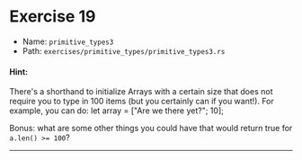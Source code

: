 # Exercise 19

- Name: ```primitive_types3```
- Path: ```exercises/primitive_types/primitive_types3.rs```
#### Hint: 

There's a shorthand to initialize Arrays with a certain size that does not
require you to type in 100 items (but you certainly can if you want!).
For example, you can do:
let array = ["Are we there yet?"; 10];

Bonus: what are some other things you could have that would return true
for `a.len() >= 100`?


---



